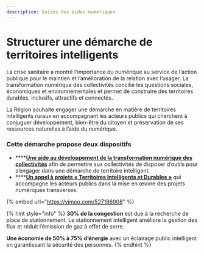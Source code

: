 ```yaml
---
description: Guides des aides numériques
---
```


# Structurer une démarche de territoires intelligents

La crise sanitaire a montré l'importance du numérique au service de l’action publique pour le maintien et l’amélioration de la relation avec l’usager. La transformation numérique des collectivités concilie les questions sociales, économiques et environnementales et permet de construire des territoires durables, inclusifs, attractifs et connectés. 

La Région souhaite engager une démarche en matière de territoires intelligents ruraux en accompagnant les acteurs publics qui cherchent à conjuguer développement, bien-être du citoyen et préservation de ses ressources naturelles à l’aide du numérique.

### Cette démarche propose deux dispositifs

* \*\*\*\*[**Une aide au développement de la transformation numérique des collectivités**](aider-au-developpement-de-la-transformation-numerique-des-collectivites.md) afin de permettre aux collectivités de disposer d’outils pour s’engager dans une démarche de territoire intelligent.
* \*\*\*\*[**Un appel à projets « Territoires Intelligents et Durables »**](un-appel-a-projets-territoires-intelligents-et-durables.md) qui accompagne les acteurs publics dans la mise en œuvre des projets numériques transverses.

{% embed url="https://vimeo.com/527186908" %}



{% hint style="info" %}
**30% de la congestion** est due à la recherche de place de stationnement. Le stationnement intelligent améliore la gestion des flux et réduit l’émission de gaz à effet de serre.

**Une économie de 50% à 75% d’énergie** avec un éclairage public intelligent en garantissant la sécurité des personnes.
{% endhint %}

